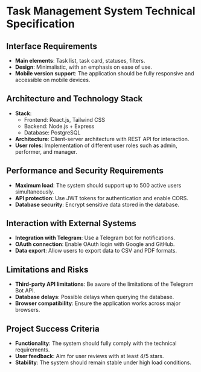 # Task Management System Technical Specification

## Interface Requirements
- **Main elements**: Task list, task card, statuses, filters.
- **Design**: Minimalistic, with an emphasis on ease of use.
- **Mobile version support**: The application should be fully responsive and accessible on mobile devices.

## Architecture and Technology Stack
- **Stack**:
  - Frontend: React.js, Tailwind CSS
  - Backend: Node.js + Express
  - Database: PostgreSQL
- **Architecture**: Client-server architecture with REST API for interaction.
- **User roles**: Implementation of different user roles such as admin, performer, and manager.

## Performance and Security Requirements
- **Maximum load**: The system should support up to 500 active users simultaneously.
- **API protection**: Use JWT tokens for authentication and enable CORS.
- **Database security**: Encrypt sensitive data stored in the database.

## Interaction with External Systems
- **Integration with Telegram**: Use a Telegram bot for notifications.
- **OAuth connection**: Enable OAuth login with Google and GitHub.
- **Data export**: Allow users to export data to CSV and PDF formats.

## Limitations and Risks
- **Third-party API limitations**: Be aware of the limitations of the Telegram Bot API.
- **Database delays**: Possible delays when querying the database.
- **Browser compatibility**: Ensure the application works across major browsers.

## Project Success Criteria
- **Functionality**: The system should fully comply with the technical requirements.
- **User feedback**: Aim for user reviews with at least 4/5 stars.
- **Stability**: The system should remain stable under high load conditions.
